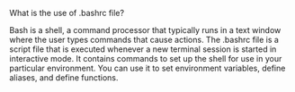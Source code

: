
What is the use of .bashrc file?

Bash is a shell, a command processor that typically runs in a text window where the user types commands that cause actions.
The .bashrc file is a script file that is executed whenever a new terminal session is started in interactive mode. It contains commands to set up the shell for use in your particular environment.
You can use it to set environment variables, define aliases, and define functions.
